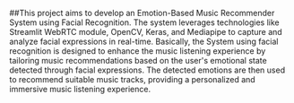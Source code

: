 ##This project aims to develop an Emotion-Based Music Recommender System using Facial Recognition. 
The system leverages technologies like Streamlit WebRTC module, OpenCV, Keras, and Mediapipe to capture and analyze facial expressions in real-time. 
Basically, the System using facial recognition is designed to enhance the music listening experience by tailoring music recommendations based on the user's emotional state detected through facial expressions. 
The detected emotions are then used to recommend suitable music tracks, providing a personalized and immersive music listening experience.
